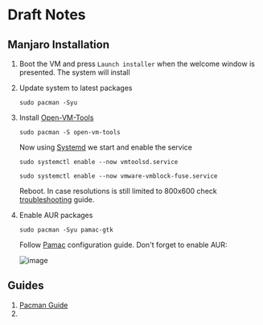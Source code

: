 # Draft Notes

## Manjaro Installation

1. Boot the VM and press `Launch installer` when the welcome window is presented. The system will install
1. Update system to latest packages

   ```shell
   sudo pacman -Syu
   ```
  
1. Install [Open-VM-Tools](https://wiki.archlinux.org/title/VMware/Install_Arch_Linux_as_a_guest#VMware_Tools_versus_Open-VM-Tools)

   ```shell
   sudo pacman -S open-vm-tools
   ```
   
   Now using [Systemd](https://wiki.archlinux.org/title/Systemd#Using_units) we start and enable the service
   
   ```shell
   sudo systemctl enable --now vmtoolsd.service
   ```
   
   ```shell
   sudo systemctl enable --now vmware-vmblock-fuse.service
   ```
   
   Reboot. In case resolutions is still limited to 800x600 check [troubleshooting](https://wiki.archlinux.org/title/VMware/Install_Arch_Linux_as_a_guest#Window_resolution_autofit_problems) guide.
   
1. Enable AUR packages

   ```shell
   sudo pacman -Syu pamac-gtk
   ````
   
   Follow [Pamac](https://wiki.manjaro.org/index.php/Pamac) configuration guide. Don't forget to enable AUR:
   
   ![image](https://user-images.githubusercontent.com/1220067/151681842-979fe9e9-86ff-43fc-8008-9c093e88a66b.png)

## Guides

1. [Pacman Guide](https://kaosx.us/docs/pacman/)
2. 

